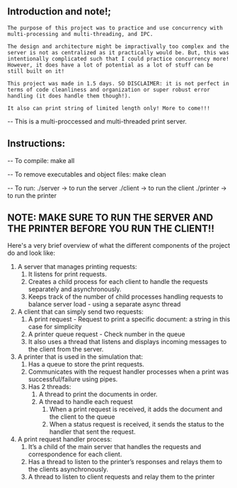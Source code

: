 ## Introduction and note!;
    The purpose of this project was to practice and use concurrency with multi-processing and multi-threading, and IPC.
    
    The design and architecture might be impractivally too complex and the server is not as centralized as it practically would be. But, this was intentionally complicated such that I could practice concurrency more! However, it does have a lot of potential as a lot of stuff can be still built on it!

    This project was made in 1.5 days. SO DISCLAIMER: it is not perfect in terms of code cleanliness and organization or super robust error handling (it does handle them though!). 

    It also can print string of limited length only! More to come!!!

-- This is a multi-proccessed and multi-threaded print server.


## Instructions: 
-- To compile:
    make all

-- To remove executables and object files:
    make clean

-- To run:
    ./server -> to run the server
    ./client -> to run the client
    ./printer -> to run the printer


## NOTE: MAKE SURE TO RUN THE SERVER AND THE PRINTER BEFORE YOU RUN THE CLIENT!!

Here's a very brief overview of what the different components of the project do and look like:


1. A server that manages printing requests:
    1. It listens for print requests.
    2. Creates a child process for each client to handle the requests separately and asynchronously.
    3. Keeps track of the number of child processes handling requests to balance server load - using a separate async thread
2. A client that can simply send two requests:
    1. A print request - Request to print a specific document: a string in this case for simplicity
    2. A printer queue request - Check number in the queue
    3. It also uses a thread that listens and displays incoming messages to the client from the server.
3. A printer that is used in the simulation that:
    1. Has a queue to store the print requests.
    2. Communicates with the request handler processes when a print was successful/failure using pipes.
    3. Has 2 threads: 
        1. A thread to print the documents in order.
        2. A thread to handle each request
            1. When a print request is received, it adds the document and the client to the queue
            2. When a status request is received, it sends the status to the handler that sent the request.
4. A print request handler process:
    1. It’s a child of the main server that handles the requests and correspondence for each client.
    2. Has a thread to listen to the printer’s responses and relays them to the clients asynchronously.
    3. A thread to listen to client requests and relay them to the printer
